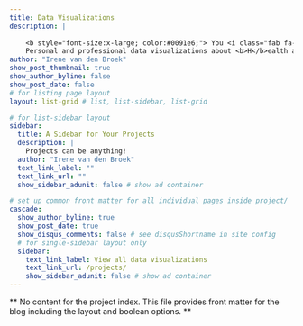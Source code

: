 ```yaml
---
title: Data Visualizations
description: |
  
    <b style="font-size:x-large; color:#0091e6;"> You <i class="fab fa-r-project"></i> what you measure </b><br> 
    Personal and professional data visualizations about <b>H</b>ealth and <b>H</b>abits. Including links to the source codes for creating DataViz in <i class="fab fa-r-project"></i>.
author: "Irene van den Broek"
show_post_thumbnail: true
show_author_byline: false
show_post_date: false
# for listing page layout
layout: list-grid # list, list-sidebar, list-grid

# for list-sidebar layout
sidebar: 
  title: A Sidebar for Your Projects
  description: |
    Projects can be anything!
  author: "Irene van den Broek"
  text_link_label: ""
  text_link_url: ""
  show_sidebar_adunit: false # show ad container

# set up common front matter for all individual pages inside project/
cascade:    
  show_author_byline: true
  show_post_date: true
  show_disqus_comments: false # see disqusShortname in site config
  # for single-sidebar layout only
  sidebar:
    text_link_label: View all data visualizations
    text_link_url: /projects/
    show_sidebar_adunit: false # show ad container
---
```


** No content for the project index. This file provides front matter for the blog including the layout and boolean options. **

